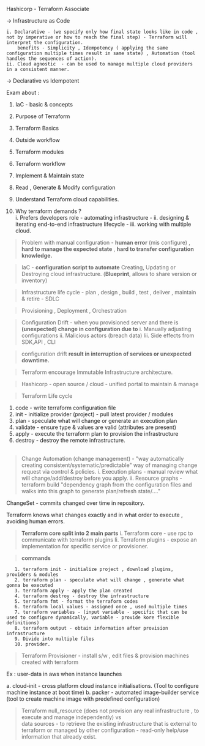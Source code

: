 Hashicorp - Terraform Associate

-> Infrastructure as Code

	i. Declarative - (we specify only how final state looks like in code , not by imperative or how to reach the final step) - Terraform will interpret the configuration.
		benefits - Simplicity , Idempotency ( applying the same configuration multiple times result in same state) , Automation (tool handles the sequences of action).
	ii. Cloud agnostic  - can be used to manage multiple cloud providers in a consistent manner.

-> Declarative vs Idempotent

Exam about :

1. IaC - basic & concepts
2. Purpose of Terraform
3. Terraform Basics
4. Outside workflow
5. Terraform modules
6. Terraform workflow
7. Implement & Maintain state
8. Read , Generate & Modify configuration
9. Understand Terraform cloud capabilities.

1. Why terraform demands ?  
   i. Prefers developers role - automating infrastructure -
   ii. designing & iterating end-to-end infrastructure lifecycle -
   iii. working with multiple cloud.

> Problem with manual configuration - **human error** (mis configure) , **hard to manage the expected state** , **hard
to transfer configuration knowledge.**

> IaC -  **configuration script to automate** Creating, Updating or Destroying cloud infrastructure. (**Blueprint**,
> allows to share version or inventory)

> Infrastructure life cycle - plan , design , build , test , deliver , maintain & retire - SDLC

> Provisioning , Deployment , Orchestration

> Configuration Drift - when you provisioned server and there is **(unexpected) change in configuration due to**
> i. Manually adjusting configurations
> ii. Malicious actors (breach data)
> Iii. Side effects from SDK,API , CLI

> configuration drift **result in interruption of services or unexpected downtime.**

> Terraform encourage Immutable Infrastructure architecture.

> Hashicorp - open source / cloud - unified portal to maintain & manage

> Terraform Life cycle <br>

1. code - write terraform configuration file<br>
2. init - initialize provider (project) - pull latest provider / modules<br>
3. plan - speculate what will change or generate an execution plan<br>
4. validate - ensure type & values are valid (attributes are present)<br>
5. apply - execute the terraform plan to provision the infrastructure<br>
6. destroy - destroy the remote infrastructure.<br>
   <br>

> Change Automation (change management) - "way automatically creating consistent/systematic/predictable" way of managing
> change request via control & policies.
> i. Execution plans - manual review what will change/add/destroy before you apply.
> ii. Resource graphs - terraform build "dependency graph from the configuration files and walks into this graph to
> generate plan/refresh state/...."

ChangeSet - commits changed over time in repository.

Terraform knows what changes exactly and in what order to execute , avoiding human errors.


> **Terraform core split into 2 main parts**
> i. Terraform core - use rpc to communicate with terraform plugins
> Ii. Terraform plugins - expose an implementation for specific service or provisioner.


> **commands**

       1. terraform init - initialize project , download plugins, providers & modules
       2. terraform plan - speculate what will change , generate what gonna be executed 
       3. terraform apply - apply the plan created
       4. terraform destroy - destroy the infrastructure
       5. terraform fmt - format the terraform codes
       6. terraform local values - assigned once , used multiple times
       7. terraform variables - (input variable - specific that can be used to configure dynamically, variable - provide kore flexible definitions)
       8. terraform output - obtain information after provision infrastructure
       9. Divide into multiple files
       10. provider.

> Terraform Provisioner - install s/w , edit files & provision machines created with terraform

Ex : user-data in aws when instance launches

a. cloud-init - cross platform cloud instance initialisations. (Tool to configure machine instance at boot time)
b. packer - automated image-builder service  (tool to create machine image with predefined configuration)



> Terraform null_resource (does not provision any real infrastructure , to execute and manage independently) vs <br>
> data sources - to retrieve the existing infrastructure that is external to terraform or managed by other
> configuration - read-only help/use information that already exist. 









